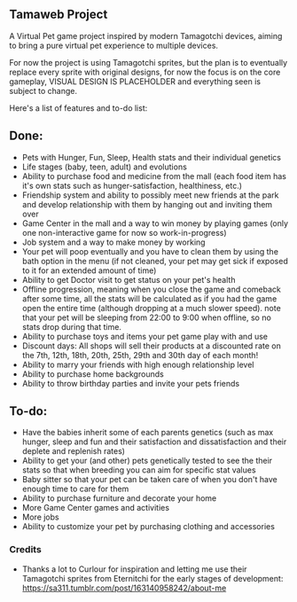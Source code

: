 ## Tamaweb Project
A Virtual Pet game project inspired by modern Tamagotchi devices, aiming to bring a pure virtual pet experience to multiple devices.

For now the project is using Tamagotchi sprites, but the plan is to eventually replace every sprite with original designs, for now the focus is on the core gameplay, VISUAL DESIGN IS PLACEHOLDER and everything seen is subject to change.

Here's a list of features and to-do list:

## Done:
- Pets with Hunger, Fun, Sleep, Health stats and their individual genetics
- Life stages (baby, teen, adult) and evolutions
- Ability to purchase food and medicine from the mall (each food item has it's own stats such as hunger-satisfaction, healthiness, etc.)
- Friendship system and ability to possibly meet new friends at the park and develop relationship with them by hanging out and inviting them over
- Game Center in the mall and a way to win money by playing games (only one non-interactive game for now so work-in-progress)
- Job system and a way to make money by working
- Your pet will poop eventually and you have to clean them by using the bath option in the menu (if not cleaned, your pet may get sick if exposed to it for an extended amount of time)
- Ability to get Doctor visit to get status on your pet's health
- Offline progression, meaning when you close the game and comeback after some time, all the stats will be calculated as if you had the game open the entire time (although dropping at a much slower speed). note that your pet will be sleeping from 22:00 to 9:00 when offline, so no stats drop during that time.
- Ability to purchase toys and items your pet game play with and use
- Discount days: All shops will sell their products at a discounted rate on the 7th, 12th, 18th, 20th, 25th, 29th and 30th day of each month!
- Ability to marry your friends with high enough relationship level
- Ability to purchase home backgrounds
- Ability to throw birthday parties and invite your pets friends

## To-do:
- Have the babies inherit some of each parents genetics (such as max hunger, sleep and fun and their satisfaction and dissatisfaction and their deplete and replenish rates)
- Ability to get your (and other) pets genetically tested to see the their stats so that when breeding you can aim for specific stat values
- Baby sitter so that your pet can be taken care of when you don't have enough time to care for them
- Ability to purchase furniture and decorate your home
- More Game Center games and activities
- More jobs
- Ability to customize your pet by purchasing clothing and accessories

### Credits
- Thanks a lot to Curlour for inspiration and letting me use their Tamagotchi sprites from Eternitchi for the early stages of development: https://sa311.tumblr.com/post/163140958242/about-me
